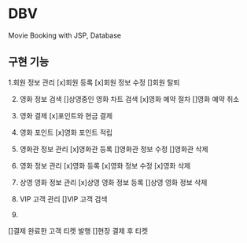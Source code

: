 # DBV
 Movie Booking with JSP, Database
 
## 구현 기능
1.회원 정보 관리
[x]회원 등록
[x]회원 정보 수정
[]회원 탈퇴

2. 영화 정보 검색
[]상영중인 영화 차트 검색
[x]영화 예약 절차
[]영화 예약 취소

3. 영화 결제
[x]포인트와 현금 결제

4. 영화 포인트
[x]영화 포인트 적립

5. 영화관 정보 관리
[x]영화관 등록
[]영화관 정보 수정
[]영화관 삭제

6. 영화 정보 관리
[x]영화 등록
[x]영화 정보 수정
[x]영화 삭제

7. 상영 영화 정보 관리
[x]상영 영화 정보 등록
[]상영 영화 정보 삭제

8. VIP 고객 관리
[]VIP 고객 검색

9.
[]결제 완료한 고객 티켓 발행
[]현장 결제 후 티켓 
